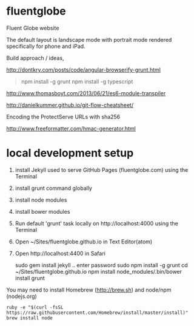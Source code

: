 fluentglobe
===========

Fluent Globe website


The default layout is landscape mode with portrait mode rendered specifically for phone and iPad.


Build approach / ideas,

http://dontkry.com/posts/code/angular-browserify-grunt.html



> npm install -g grunt
> npm install -g typescript



http://www.thomasboyt.com/2013/06/21/es6-module-transpiler


http://danielkummer.github.io/git-flow-cheatsheet/



Encoding the ProtectServe URLs with sha256

http://www.freeformatter.com/hmac-generator.html


local development setup
=======================

1. install Jekyll used to serve GitHub Pages (fluentglobe.com) using the Terminal
2. install grunt command globally
3. install node modules
4. install bower modules
4. Run default 'grunt' task locally on http://localhost:4000 using the Terminal
5. Open ~/Sites/fluentglobe.github.io in Text Editor(atom)
6. Open http://localhost:4400 in Safari

    sudo gem install jekyll
    .. enter password
    sudo npm install -g grunt
    cd ~/Sites/fluentglobe.github.io
    npm install
    node_modules/.bin/bower install
    grunt

You may need to install Homebrew (http://brew.sh) and node/npm (nodejs.org)

    ruby -e "$(curl -fsSL https://raw.githubusercontent.com/Homebrew/install/master/install)"
    brew install node
